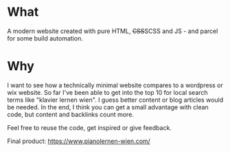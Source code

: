# What
A modern website created with pure HTML, ~~CSS~~SCSS and JS - and parcel for some build automation.

# Why
I want to see how a technically minimal website compares to a wordpress or wix website. So far I've been able to get into the top 10 for local search terms like "klavier lernen wien". I guess better content or blog articles would be needed. In the end, I think you can get a small advantage with clean code, but content and backlinks count more.

Feel free to reuse the code, get inspired or give feedback.

Final product: https://www.pianolernen-wien.com/
